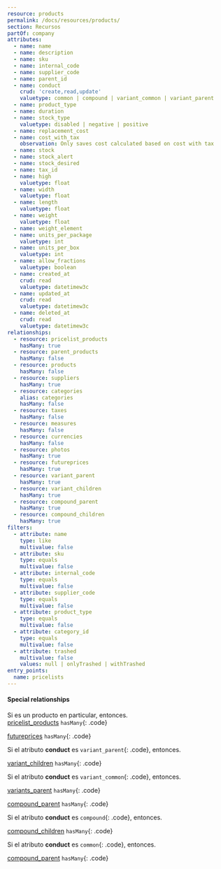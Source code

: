 ```yaml
---
resource: products
permalink: /docs/resources/products/
section: Recursos
partOf: company
attributes:
  - name: name
  - name: description
  - name: sku
  - name: internal_code
  - name: supplier_code
  - name: parent_id
  - name: conduct
    crud: 'create,read,update'
    valuetype: common | compound | variant_common | variant_parent
  - name: product_type
  - name: duration
  - name: stock_type
    valuetype: disabled | negative | positive
  - name: replacement_cost
  - name: cost_with_tax
    observation: Only saves cost calculated based on cost with tax
  - name: stock
  - name: stock_alert
  - name: stock_desired
  - name: tax_id
  - name: high
    valuetype: float
  - name: width
    valuetype: float
  - name: length
    valuetype: float
  - name: weight
    valuetype: float
  - name: weight_element
  - name: units_per_package
    valuetype: int
  - name: units_per_box
    valuetype: int
  - name: allow_fractions
    valuetype: boolean
  - name: created_at
    crud: read
    valuetype: datetimew3c
  - name: updated_at
    crud: read
    valuetype: datetimew3c
  - name: deleted_at
    crud: read
    valuetype: datetimew3c
relationships:
  - resource: pricelist_products
    hasMany: true
  - resource: parent_products
    hasMany: false
  - resource: products
    hasMany: false
  - resource: suppliers
    hasMany: true
  - resource: categories
    alias: categories
    hasMany: false
  - resource: taxes
    hasMany: false
  - resource: measures
    hasMany: false
  - resource: currencies
    hasMany: false
  - resource: photos
    hasMany: true
  - resource: futureprices
    hasMany: true
  - resource: variant_parent
    hasMany: true
  - resource: variant_children
    hasMany: true
  - resource: compound_parent
    hasMany: true
  - resource: compound_children
    hasMany: true
filters:
  - attribute: name
    type: like
    multivalue: false
  - attribute: sku
    type: equals
    multivalue: false
  - attribute: internal_code
    type: equals
    multivalue: false
  - attribute: supplier_code
    type: equals
    multivalue: false
  - attribute: product_type
    type: equals
    multivalue: false
  - attribute: category_id
    type: equals
    multivalue: false
  - attribute: trashed
    multivalue: false
    values: null | onlyTrashed | withTrashed
entry_points:
  name: pricelists
---
```


#### Special relationships
Si es un producto en particular, entonces.  
[pricelist_products](pricelist-products) `hasMany`{: .code}

[futureprices](futureprices) `hasMany`{: .code}

Si el atributo **conduct** es `variant_parent`{: .code}, entonces.

[variant_children](variant-children) `hasMany`{: .code}

Si el atributo **conduct** es `variant_common`{: .code}, entonces.

[variants_parent](variants-parent) `hasMany`{: .code}

[compound_parent](compound-parent) `hasMany`{: .code}

Si el atributo **conduct** es `compound`{: .code}, entonces.

[compound_children](compound-children) `hasMany`{: .code}

Si el atributo **conduct** es `common`{: .code}, entonces.

[compound_parent](compound-parent) `hasMany`{: .code}

